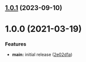 ## [1.0.1](https://github.com/yamadharma/academic-articles-directory-template/compare/v1.0.0...v1.0.1) (2023-09-10)



# 1.0.0 (2021-03-19)


### Features

* **main:** initial release ([2e02d1a](https://github.com/yamadharma/academic-articles-directory-template/commit/2e02d1aba7ad23f93fe31b35ab1d1866aa048e56))




